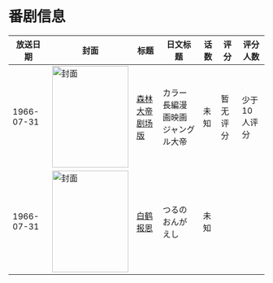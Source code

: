 # 番剧信息

|放送日期|封面|标题|日文标题|话数|评分|评分人数|
|---|---|---|---|---|---|---|
|1966-07-31|<img src="//lain.bgm.tv/pic/cover/c/33/c5/425950_o7F80.jpg" alt="封面" style="width:150px;height:200px;object-fit:cover;">|[森林大帝 剧场版](https://bangumi.tv/subject/425950)|カラー長編漫画映画 ジャングル大帝|未知|暂无评分|少于10人评分|
|1966-07-31|<img src="//lain.bgm.tv/pic/cover/c/9d/d5/518873_3D53g.jpg" alt="封面" style="width:150px;height:200px;object-fit:cover;">|[白鹤报恩](https://bangumi.tv/subject/518873)|つるのおんがえし|未知|||
